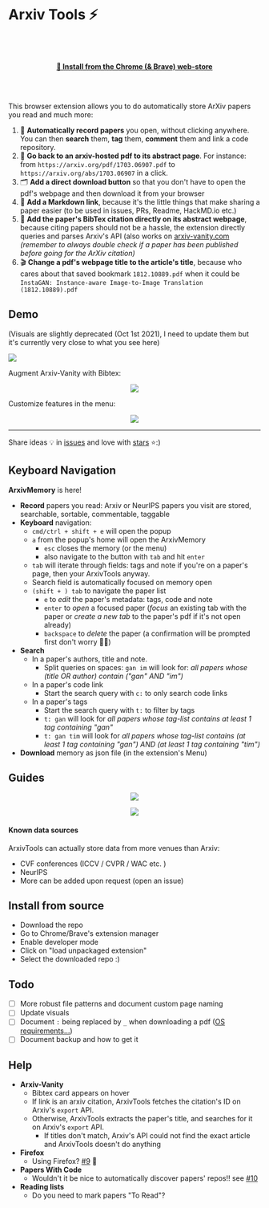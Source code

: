 # Arxiv Tools ⚡

<br/><br/>

<p align="center">
    <a href="https://chrome.google.com/webstore/detail/arxivtools/hmebhknlgddhfbbdhgplnillngljgmdi?authuser=1&hl=fr">
        <strong>
            🏪 Install from the Chrome (& Brave) web-store
        </strong>
    </a>
</p>

<br/><br/>

This browser extension allows you to do automatically store ArXiv papers you read and much more:

1. 🏬 **Automatically record papers** you open, without clicking anywhere. You can then **search** them, **tag** them, **comment** them and link a code repository.
2. 📄 **Go back to an arxiv-hosted pdf to its abstract page**. For instance: from `https://arxiv.org/pdf/1703.06907.pdf` to `https://arxiv.org/abs/1703.06907` in a click.
3. 🗂 **Add a direct download button** so that you don't have to open the pdf's webpage and then download it from your browser
4. 🔗 **Add a Markdown link**, because it's the little things that make sharing a paper easier (to be used in issues, PRs, Readme, HackMD.io etc.)
5. 🎫 **Add the paper's BibTex citation directly on its abstract webpage**, because citing papers should not be a hassle, the extension directly queries and parses Arxiv's API (also works on [arxiv-vanity.com](https://arxiv-vanity.com) *(remember to always double check if a paper has been published before going for the ArXiv citation)*
6. 🎬 **Change a pdf's webpage title to the article's title**, because who cares about that saved bookmark `1812.10889.pdf` when it could be `InstaGAN: Instance-aware Image-to-Image Translation (1812.10889).pdf`

## Demo

(Visuals are slightly deprecated (Oct 1st 2021), I need to update them but it's currently very close to what you see here)

![](https://github.com/vict0rsch/ArxivTools/blob/master/imgs/d2.gif?raw=true)

Augment Arxiv-Vanity with Bibtex:

<p align="center">
<img src="https://github.com/vict0rsch/ArxivTools/blob/master/imgs/v.png?raw=true">
</p>

Customize features in the menu:

<p align="center">
<img src="https://github.com/vict0rsch/ArxivTools/blob/master/imgs/m.png?raw=true">
</p>

---

Share ideas 💡 in [issues](https://github.com/vict0rsch/ArxivTools/issues) and love with [stars](https://github.com/vict0rsch/ArxivTools/stargazers) ⭐️:)

## Keyboard Navigation

**ArxivMemory** is here!

* **Record** papers you read: Arxiv or NeurIPS papers you visit are stored, searchable, sortable, commentable, taggable
* **Keyboard** navigation:
  * `cmd/ctrl + shift + e` will open the popup
  * `a` from the popup's home will open the ArxivMemory
    * `esc` closes the memory (or the menu)
    * also navigate to the button with `tab` and hit `enter`
  * `tab` will iterate through fields: tags and note if you're on a paper's page, then your ArxivTools anyway.
  * Search field is automatically focused on memory open
  * `(shift + ) tab` to navigate the paper list
    * `e` to _edit_ the paper's metadata: tags, code and note
    * `enter` to _open_ a focused paper (*focus* an existing tab with the paper or *create a new tab* to the paper's pdf if it's not open already)
    * `backspace` to _delete_ the paper (a confirmation will be prompted first don't worry 👮‍♀️)
* **Search**
  * In a paper's authors, title and note.
    * Split queries on spaces: `gan im` will look for: _all papers whose (title OR author) contain ("gan" AND "im")_
  * In a paper's code link
    * Start the search query with `c:` to only search code links
  * In a paper's tags
    * Start the search query with `t:` to filter by tags
    * `t: gan` will look for _all papers whose tag-list contains at least 1 tag containing "gan"_
    * `t: gan tim` will look for _all papers whose tag-list contains (at least 1 tag containing "gan") AND (at least 1 tag containing "tim")_
* **Download** memory as json file (in the extension's Menu)

## Guides

<p align="center">
<img src="https://github.com/vict0rsch/ArxivTools/blob/master/imgs/guide-arrows.png?raw=true">
</p>

<p align="center">
<img src="https://github.com/vict0rsch/ArxivTools/blob/master/imgs/guide-memory.png?raw=true">
</p>

#### Known data sources

ArxivTools can actually store data from more venues than Arxiv:

* CVF conferences (ICCV / CVPR / WAC etc. )
* NeurIPS
* More can be added upon request (open an issue)

## Install from source

* Download the repo
* Go to Chrome/Brave's extension manager
* Enable developer mode
* Click on "load unpackaged extension"
* Select the downloaded repo :)

## Todo

* [ ] More robust file patterns and document custom page naming
* [ ] Update visuals
* [ ] Document `:` being replaced by `_` when downloading a pdf ([OS requirements...](https://stackoverflow.com/questions/30960190/problematic-characters-for-filename-in-chrome-downloads-download))
* [ ] Document backup and how to get it

## Help

* **Arxiv-Vanity**
  * Bibtex card appears on hover
  * If link is an arxiv citation, ArxivTools fetches the citation's ID on Arxiv's `export` API.
  * Otherwise, ArxivTools extracts the paper's title, and searches for it on Arxiv's `export` API.
    * If titles don't match, Arxiv's API could not find the exact article and ArxivTools doesn't do anything
* **Firefox**
  * Using Firefox? [#9](https://github.com/vict0rsch/ArxivTools/issues/9) 🚁
* **Papers With Code**
  * Wouldn't it be nice to automatically discover papers' repos!! see [#10](https://github.com/vict0rsch/ArxivTools/issues/10)
* **Reading lists**
  * Do you need to mark papers "To Read"?
